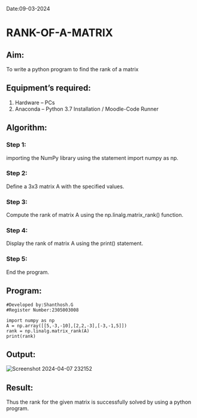 Date:09-03-2024
# RANK-OF-A-MATRIX
## Aim:
To write a python program to find the rank of a matrix
## Equipment’s required:
1. 	Hardware – PCs
2. 	Anaconda – Python 3.7 Installation / Moodle-Code Runner
## Algorithm:
### Step 1: 
importing the NumPy library using the statement import numpy as np.
### Step 2: 
Define a 3x3 matrix A with the specified values.
### Step 3: 
Compute the rank of matrix A using the np.linalg.matrix_rank() function.
### Step 4: 
Display the rank of matrix A using the print() statement.
### Step 5: 
End the program.
## Program:
```
#Developed by:Shanthosh.G
#Register Number:2305003008

import numpy as np
A = np.array([[5,-3,-10],[2,2,-3],[-3,-1,5]])
rank = np.linalg.matrix_rank(A)
print(rank)
```
## Output:
![Screenshot 2024-04-07 232152](https://github.com/shanthosh397/RANK-OF-A-MATRIX/assets/153431200/4d01f635-38ab-4b3f-b31d-e7ea74e5812e)

## Result:
Thus the rank for the given matrix is successfully solved by  using a python program.

